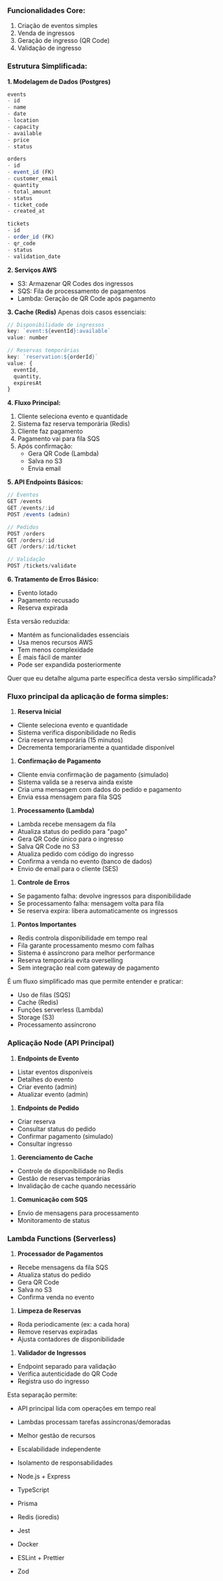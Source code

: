 ### Funcionalidades Core:

1. Criação de eventos simples
2. Venda de ingressos
3. Geração de ingresso (QR Code)
4. Validação de ingresso

### Estrutura Simplificada:

**1. Modelagem de Dados (Postgres)**

```jsx
events
- id
- name
- date
- location
- capacity
- available
- price
- status

orders
- id
- event_id (FK)
- customer_email
- quantity
- total_amount
- status
- ticket_code
- created_at

tickets
- id
- order_id (FK)
- qr_code
- status
- validation_date

```

**2. Serviços AWS**

- S3: Armazenar QR Codes dos ingressos
- SQS: Fila de processamento de pagamentos
- Lambda: Geração de QR Code após pagamento

**3. Cache (Redis)**
Apenas dois casos essenciais:

```jsx
// Disponibilidade de ingressos
key: `event:${eventId}:available`
value: number

// Reservas temporárias
key: `reservation:${orderId}`
value: {
  eventId,
  quantity,
  expiresAt
}

```

**4. Fluxo Principal:**

1. Cliente seleciona evento e quantidade
2. Sistema faz reserva temporária (Redis)
3. Cliente faz pagamento
4. Pagamento vai para fila SQS
5. Após confirmação:
    - Gera QR Code (Lambda)
    - Salva no S3
    - Envia email

**5. API Endpoints Básicos:**

```jsx
// Eventos
GET /events
GET /events/:id
POST /events (admin)

// Pedidos
POST /orders
GET /orders/:id
GET /orders/:id/ticket

// Validação
POST /tickets/validate

```

**6. Tratamento de Erros Básico:**

- Evento lotado
- Pagamento recusado
- Reserva expirada

Esta versão reduzida:

- Mantém as funcionalidades essenciais
- Usa menos recursos AWS
- Tem menos complexidade
- É mais fácil de manter
- Pode ser expandida posteriormente

Quer que eu detalhe alguma parte específica desta versão simplificada?

### Fluxo principal da aplicação de forma simples:

1. **Reserva Inicial**
- Cliente seleciona evento e quantidade
- Sistema verifica disponibilidade no Redis
- Cria reserva temporária (15 minutos)
- Decrementa temporariamente a quantidade disponível
1. **Confirmação de Pagamento**
- Cliente envia confirmação de pagamento (simulado)
- Sistema valida se a reserva ainda existe
- Cria uma mensagem com dados do pedido e pagamento
- Envia essa mensagem para fila SQS
1. **Processamento (Lambda)**
- Lambda recebe mensagem da fila
- Atualiza status do pedido para "pago"
- Gera QR Code único para o ingresso
- Salva QR Code no S3
- Atualiza pedido com código do ingresso
- Confirma a venda no evento (banco de dados)
- Envio de email para o cliente (SES)
1. **Controle de Erros**
- Se pagamento falha: devolve ingressos para disponibilidade
- Se processamento falha: mensagem volta para fila
- Se reserva expira: libera automaticamente os ingressos
1. **Pontos Importantes**
- Redis controla disponibilidade em tempo real
- Fila garante processamento mesmo com falhas
- Sistema é assíncrono para melhor performance
- Reserva temporária evita overselling
- Sem integração real com gateway de pagamento

É um fluxo simplificado mas que permite entender e praticar:

- Uso de filas (SQS)
- Cache (Redis)
- Funções serverless (Lambda)
- Storage (S3)
- Processamento assíncrono

### Aplicação Node (API Principal)

1. **Endpoints de Evento**
- Listar eventos disponíveis
- Detalhes do evento
- Criar evento (admin)
- Atualizar evento (admin)
1. **Endpoints de Pedido**
- Criar reserva
- Consultar status do pedido
- Confirmar pagamento (simulado)
- Consultar ingresso
1. **Gerenciamento de Cache**
- Controle de disponibilidade no Redis
- Gestão de reservas temporárias
- Invalidação de cache quando necessário
1. **Comunicação com SQS**
- Envio de mensagens para processamento
- Monitoramento de status

### Lambda Functions (Serverless)

1. **Processador de Pagamentos**
- Recebe mensagens da fila SQS
- Atualiza status do pedido
- Gera QR Code
- Salva no S3
- Confirma venda no evento
1. **Limpeza de Reservas**
- Roda periodicamente (ex: a cada hora)
- Remove reservas expiradas
- Ajusta contadores de disponibilidade
1. **Validador de Ingressos**
- Endpoint separado para validação
- Verifica autenticidade do QR Code
- Registra uso do ingresso

Esta separação permite:

- API principal lida com operações em tempo real
- Lambdas processam tarefas assíncronas/demoradas
- Melhor gestão de recursos
- Escalabilidade independente
- Isolamento de responsabilidades

- Node.js + Express
- TypeScript
- Prisma
- Redis (ioredis)
- Jest
- Docker
- ESLint + Prettier
- Zod
